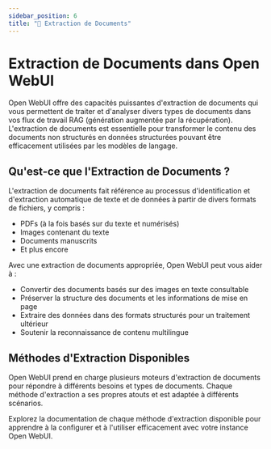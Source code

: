 ```yaml
---
sidebar_position: 6
title: "📄 Extraction de Documents"
---
```


# Extraction de Documents dans Open WebUI

Open WebUI offre des capacités puissantes d'extraction de documents qui vous permettent de traiter et d'analyser divers types de documents dans vos flux de travail RAG (génération augmentée par la récupération). L'extraction de documents est essentielle pour transformer le contenu des documents non structurés en données structurées pouvant être efficacement utilisées par les modèles de langage.

## Qu'est-ce que l'Extraction de Documents ?

L'extraction de documents fait référence au processus d'identification et d'extraction automatique de texte et de données à partir de divers formats de fichiers, y compris :
- PDFs (à la fois basés sur du texte et numérisés)
- Images contenant du texte
- Documents manuscrits
- Et plus encore

Avec une extraction de documents appropriée, Open WebUI peut vous aider à :
- Convertir des documents basés sur des images en texte consultable
- Préserver la structure des documents et les informations de mise en page
- Extraire des données dans des formats structurés pour un traitement ultérieur
- Soutenir la reconnaissance de contenu multilingue

## Méthodes d'Extraction Disponibles

Open WebUI prend en charge plusieurs moteurs d'extraction de documents pour répondre à différents besoins et types de documents. Chaque méthode d'extraction a ses propres atouts et est adaptée à différents scénarios.

Explorez la documentation de chaque méthode d'extraction disponible pour apprendre à la configurer et à l'utiliser efficacement avec votre instance Open WebUI.


